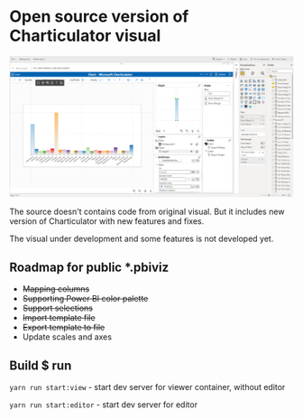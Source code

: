 # Open source version of Charticulator visual

![Charticulator visual](app.png)

The source doesn't contains code from original visual. But it includes new version of Charticulator with new features and fixes.

The visual under development and some features is not developed yet.

## Roadmap for public *.pbiviz

* ~~Mapping columns~~
* ~~Supporting Power BI color palette~~
* ~~Support selections~~
* ~~Import template file~~
* ~~Export template to file~~
* Update scales and axes


## Build $ run

`yarn run start:view` - start dev server for viewer container, without editor

`yarn run start:editor` - start dev server for editor 
 